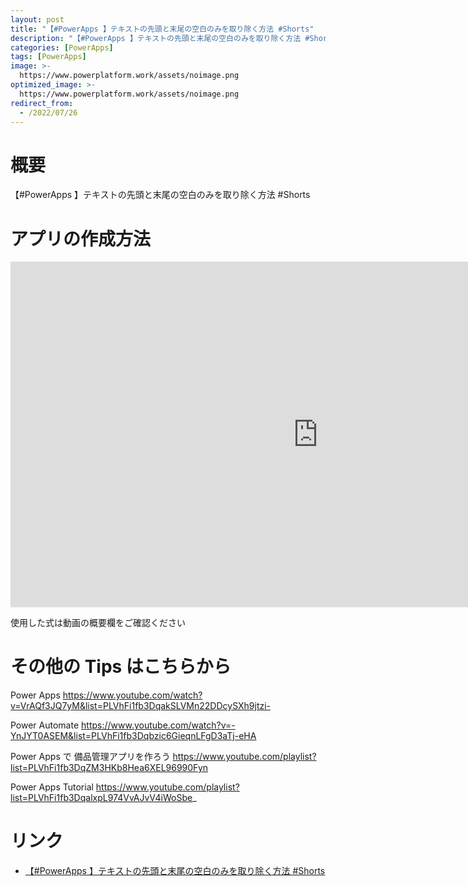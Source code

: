 ```yaml
---
layout: post
title: "【#PowerApps 】テキストの先頭と末尾の空白のみを取り除く方法 #Shorts"
description: "【#PowerApps 】テキストの先頭と末尾の空白のみを取り除く方法 #Shortsを動画で分かりやすく解説"
categories: [PowerApps]
tags: [PowerApps]
image: >-
  https://www.powerplatform.work/assets/noimage.png
optimized_image: >-
  https://www.powerplatform.work/assets/noimage.png
redirect_from:
  - /2022/07/26
---
```



#  概要

【#PowerApps 】テキストの先頭と末尾の空白のみを取り除く方法 #Shorts


# アプリの作成方法

<iframe width="983" height="553" src="https://www.youtube.com/embed/xJj-u6aIkPM" title="YouTube video player" frameborder="0" allow="accelerometer; autoplay; clipboard-write; encrypted-media; gyroscope; picture-in-picture" allowfullscreen></iframe>


使用した式は動画の概要欄をご確認ください


# その他の Tips はこちらから

Power Apps
https://www.youtube.com/watch?v=VrAQf3JQ7yM&list=PLVhFi1fb3DqakSLVMn22DDcySXh9jtzi- 

Power Automate
https://www.youtube.com/watch?v=-YnJYT0ASEM&list=PLVhFi1fb3Dqbzic6GieqnLFgD3aTj-eHA

Power Apps で 備品管理アプリを作ろう
https://www.youtube.com/playlist?list=PLVhFi1fb3DqZM3HKb8Hea6XEL96990Fyn

Power Apps Tutorial
https://www.youtube.com/playlist?list=PLVhFi1fb3DqalxpL974VvAJvV4iWoSbe_

# リンク


- [【#PowerApps 】テキストの先頭と末尾の空白のみを取り除く方法 #Shorts](https://www.youtube.com/watch?v=xJj-u6aIkPM)

